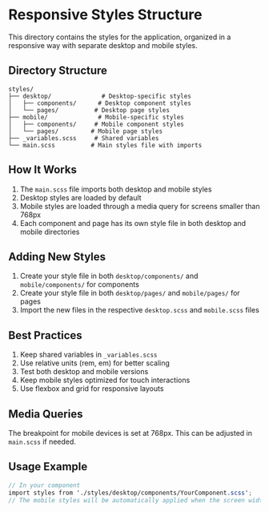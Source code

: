 # Responsive Styles Structure

This directory contains the styles for the application, organized in a responsive way with separate desktop and mobile styles.

## Directory Structure

```
styles/
├── desktop/              # Desktop-specific styles
│   ├── components/      # Desktop component styles
│   └── pages/          # Desktop page styles
├── mobile/              # Mobile-specific styles
│   ├── components/     # Mobile component styles
│   └── pages/         # Mobile page styles
├── _variables.scss     # Shared variables
└── main.scss          # Main styles file with imports
```

## How It Works

1. The `main.scss` file imports both desktop and mobile styles
2. Desktop styles are loaded by default
3. Mobile styles are loaded through a media query for screens smaller than 768px
4. Each component and page has its own style file in both desktop and mobile directories

## Adding New Styles

1. Create your style file in both `desktop/components/` and `mobile/components/` for components
2. Create your style file in both `desktop/pages/` and `mobile/pages/` for pages
3. Import the new files in the respective `desktop.scss` and `mobile.scss` files

## Best Practices

1. Keep shared variables in `_variables.scss`
2. Use relative units (rem, em) for better scaling
3. Test both desktop and mobile versions
4. Keep mobile styles optimized for touch interactions
5. Use flexbox and grid for responsive layouts

## Media Queries

The breakpoint for mobile devices is set at 768px. This can be adjusted in `main.scss` if needed.

## Usage Example

```scss
// In your component
import styles from './styles/desktop/components/YourComponent.scss';
// The mobile styles will be automatically applied when the screen width is below 768px
``` 